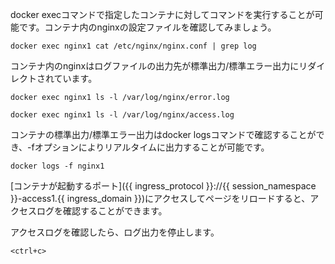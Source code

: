 docker execコマンドで指定したコンテナに対してコマンドを実行することが可能です。コンテナ内のnginxの設定ファイルを確認してみましょう。

```execute
docker exec nginx1 cat /etc/nginx/nginx.conf | grep log
```

コンテナ内のnginxはログファイルの出力先が標準出力/標準エラー出力にリダイレクトされています。

```execute
docker exec nginx1 ls -l /var/log/nginx/error.log
```

```execute
docker exec nginx1 ls -l /var/log/nginx/access.log
```

コンテナの標準出力/標準エラー出力はdocker logsコマンドで確認することができ、-fオプションによりリアルタイムに出力することが可能です。

```execute
docker logs -f nginx1
```

[コンテナが起動するポート]({{ ingress_protocol }}://{{ session_namespace }}-access1.{{ ingress_domain }})にアクセスしてページをリロードすると、アクセスログを確認することができます。

アクセスログを確認したら、ログ出力を停止します。

```execute
<ctrl+c>
```
